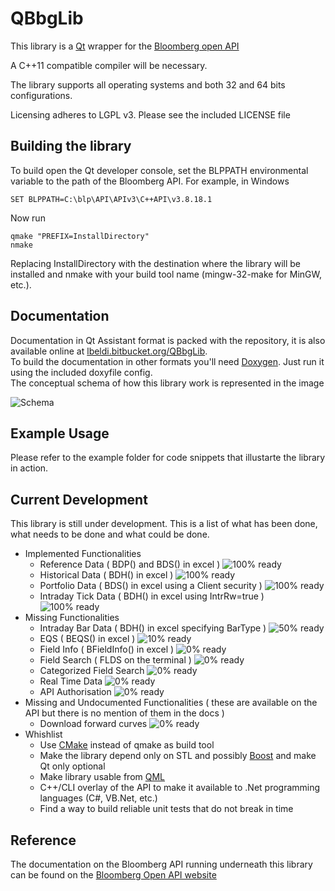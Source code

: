 # QBbgLib

This library is a [Qt](http://www.qt.io) wrapper for the [Bloomberg open API](http://www.bloomberglabs.com/api/)

A C++11 compatible compiler will be necessary.

The library supports all operating systems and both 32 and 64 bits configurations.

Licensing adheres to LGPL v3. Please see the included LICENSE file

## Building the library
To build open the Qt developer console, set the BLPPATH environmental variable to the path of the Bloomberg API.
For example, in Windows

    SET BLPPATH=C:\blp\API\APIv3\C++API\v3.8.18.1

Now run

    qmake "PREFIX=InstallDirectory"
    nmake

Replacing InstallDirectory with the destination where the library will be installed and nmake with your build tool name (mingw-32-make for MinGW, etc.).

## Documentation
Documentation in Qt Assistant format is packed with the repository, it is also available online at [lbeldi.bitbucket.org/QBbgLib](http://lbeldi.bitbucket.org/QBbgLib/).  
To build the documentation in other formats you'll need [Doxygen](http://www.doxygen.org). Just run it using the included doxyfile config.  
The conceptual schema of how this library work is represented in the image

![Schema](http://i278.photobucket.com/albums/kk113/V-Ronin/Schema.png)

## Example Usage
Please refer to the example folder for code snippets that illustarte the library in action.

## Current Development
This library is still under development. This is a list of what has been done, what needs to be done and what could be done.

* Implemented Functionalities
    * Reference Data ( BDP() and BDS() in excel ) ![100% ready](http://progressed.io/bar/100?title=done) 
    * Historical Data ( BDH() in excel ) ![100% ready](http://progressed.io/bar/100?title=done) 
    * Portfolio Data ( BDS() in excel using a Client security ) ![100% ready](http://progressed.io/bar/100?title=done) 
    * Intraday Tick Data ( BDH() in excel using IntrRw=true ) ![100% ready](http://progressed.io/bar/100?title=done) 
* Missing Functionalities
    * Intraday Bar Data ( BDH() in excel specifying BarType ) ![50% ready](http://progressed.io/bar/50) 
    * EQS ( BEQS() in excel ) ![10% ready](http://progressed.io/bar/10)
    * Field Info ( BFieldInfo() in excel ) ![0% ready](http://progressed.io/bar/0)
    * Field Search ( FLDS on the terminal ) ![0% ready](http://progressed.io/bar/0)
    * Categorized Field Search ![0% ready](http://progressed.io/bar/0)
    * Real Time Data ![0% ready](http://progressed.io/bar/0)
    * API Authorisation ![0% ready](http://progressed.io/bar/0)
* Missing and Undocumented Functionalities ( these are available on the API but there is no mention of them in the docs )
    * Download forward curves ![0% ready](http://progressed.io/bar/0)
* Whishlist
    * Use [CMake](https://cmake.org/) instead of qmake as build tool
    * Make the library depend only on STL and possibly [Boost](http://www.boost.org/) and make Qt only optional
    * Make library usable from [QML](http://doc.qt.io/qt-5/qtqml-index.html)
    * C++/CLI overlay of the API to make it available to .Net programming languages (C#, VB.Net, etc.)
    * Find a way to build reliable unit tests that do not break in time

## Reference
The documentation on the Bloomberg API running underneath this library can be found on the [Bloomberg Open API website](http://www.bloomberglabs.com/api/documentation/)

